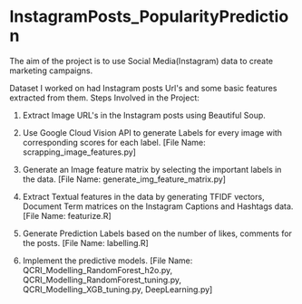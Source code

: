 # InstagramPosts_PopularityPrediction
The aim of the project is to use Social Media(Instagram) data to create marketing campaigns.

Dataset I worked on had Instagram posts Url's and some basic features extracted from them. Steps Involved in the Project:

1) Extract Image URL's in the Instagram posts using Beautiful Soup.

2) Use Google Cloud Vision API to generate Labels for every image with corresponding scores for each label. [File Name: scrapping_image_features.py]

3) Generate an Image feature matrix by selecting the important labels in the data. [File Name: generate_img_feature_matrix.py]

4) Extract Textual features in the data by generating TFIDF vectors, Document Term matrices on the Instagram Captions and Hashtags data. [File Name: featurize.R]

5) Generate Prediction Labels based on the number of likes, comments for the posts. [File Name: labelling.R]

6) Implement the predictive models. [File Name: QCRI_Modelling_RandomForest_h2o.py, QCRI_Modelling_RandomForest_tuning.py, QCRI_Modelling_XGB_tuning.py, DeepLearning.py]
